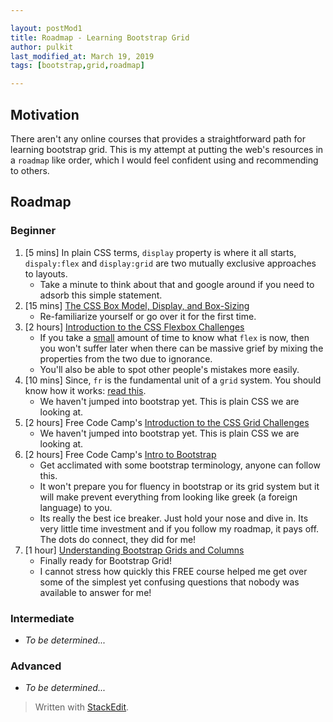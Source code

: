```yaml
---

layout: postMod1
title: Roadmap - Learning Bootstrap Grid
author: pulkit
last_modified_at: March 19, 2019
tags: [bootstrap,grid,roadmap]

---
```


## Motivation 

There aren't any online courses that provides a straightforward path for learning bootstrap grid. This is my attempt at putting the web's resources in a `roadmap` like order, which I would feel confident using and recommending to others.

## Roadmap

### Beginner

1. [5 mins] In plain CSS terms, `display` property is where it all starts, `dispaly:flex` and `display:grid` are two mutually exclusive approaches to layouts.
	* Take a minute to think about that and google around if you need to adsorb this simple statement.
2. [15 mins] [The CSS Box Model, Display, and Box-Sizing](https://www.youtube.com/watch?v=9r2dYgpxCd4)
	* Re-familiarize yourself or go over it for the first time.
3. [2 hours] [Introduction to the CSS Flexbox Challenges](https://learn.freecodecamp.org/responsive-web-design/css-flexbox/)
	* If you take a <u>small</u> amount of time to know what `flex` is now, then you won't suffer later when there can be massive grief by mixing the properties from the two due to ignorance.
	* You'll also be able to spot other people's mistakes more easily.
4. [10 mins] Since, `fr` is the fundamental unit of a `grid` system. You should know how it works: [read this](https://alligator.io/css/css-grid-layout-fr-unit/).
	* We haven't jumped into bootstrap yet. This is plain CSS we are looking at.
5. [2 hours] Free Code Camp's [Introduction to the CSS Grid Challenges](https://learn.freecodecamp.org/responsive-web-design/css-grid/)
	* We haven't jumped into bootstrap yet. This is plain CSS we are looking at.
6. [2 hours] Free Code Camp's [Intro to Bootstrap](https://learn.freecodecamp.org/front-end-libraries/bootstrap/)
	* Get acclimated with some bootstrap terminology, anyone can follow this.
	* It won't prepare you for fluency in bootstrap or its grid system but it will make prevent everything from looking like greek (a foreign language) to you.
	* Its really the best ice breaker. Just hold your nose and dive in. Its very little time investment and if you follow my roadmap, it pays off. The dots do connect, they did for me!
7. [1 hour] [Understanding Bootstrap Grids and Columns](https://www.udemy.com/share/100p1oBEcceVpQ/)
	* Finally ready for Bootstrap Grid!
	* I cannot stress how quickly this FREE course helped me get over some of the simplest yet confusing questions that nobody was available to answer for me!

### Intermediate
- *To be determined...*

### Advanced
- *To be determined...*

> Written with [StackEdit](https://stackedit.io/).
<!--stackedit_data:
eyJoaXN0b3J5IjpbMTUwNTMwMTEzNywxMjE5NDQzMzExLDY4ND
M3MTQ2NCwtMjI2MDg5MjA2LC00MDYzMTA1MDddfQ==
-->